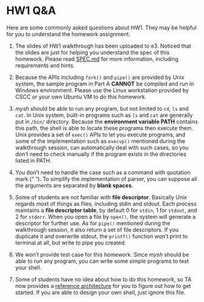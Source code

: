 # HW1 Q&A

Here are some commonly asked questions about HW1. They may be helpful for you to understand the homework assignment.

1.	The slides of HW1 walkthrough has been uploaded to e3. Noticed that the slides are just for helping you understand the spec of this homework. Please read [SPEC.md](https://github.com/hungys/NCTU_OS_2015_HW2/blob/master/SPEC.md) for more information, including requirements and hints.
2.	Because the APIs including `fork()` and `pipe()` are provided by Unix system, the sample program in Part A **CANNOT** be compiled and run in Windows environment. Please use the Linux workstation provided by CSCC or your own Ubuntu VM to do this homework.
3.	*mysh* should be able to run any program, but not limited to `cd`, `ls` and `cat`. In Unix system, built-in programs such as `ls` and `cat` are generally put in `/bin/` directory. Because the **environment variable PATH** contains this path, the shell is able to locate these programs then execute them. Unix provides a set of `exec()` APIs to let you execute programs, and some of the implementation such as `execvp()` mentioned during the walkthrough session, can automatically deal with such cases, so you don’t need to check manually if the program exists in the directories listed in PATH.
4.	You don’t need to handle the case such as a command with quotation mark (“ “). To simplify the implementation of parser, you can suppose all the arguments are separated by **blank spaces**.
5.	Some of students are not familiar with **file descriptor**. Basically Unix regards most of things as files, including stdin and stdout. Each process maintains a **file descriptor table**, by default 0 for `stdin`, 1 for `stdout`, and 2 for `stderr`. When you open a file by `open()`, the system will generate a descriptor for further use. As for `pipe()` mentioned during the walkthrough session, it also return a set of file descriptors. If you duplicate it and overwrite stdout, the `printf()` function won’t print to terminal at all, but write to pipe you created.
6.	We won’t provide test case for this homework. Since *mysh* should be able to run any program, you can write some simple programs to test your shell.
7.	Some of students have no idea about how to do this homework, so TA now provides a [reference architecture](https://github.com/hungys/NCTU_OS_2015_HW1/blob/master/mysh_ref.c) for you to figure out how to get started. If you are able to design your own shell, just ignore this file.